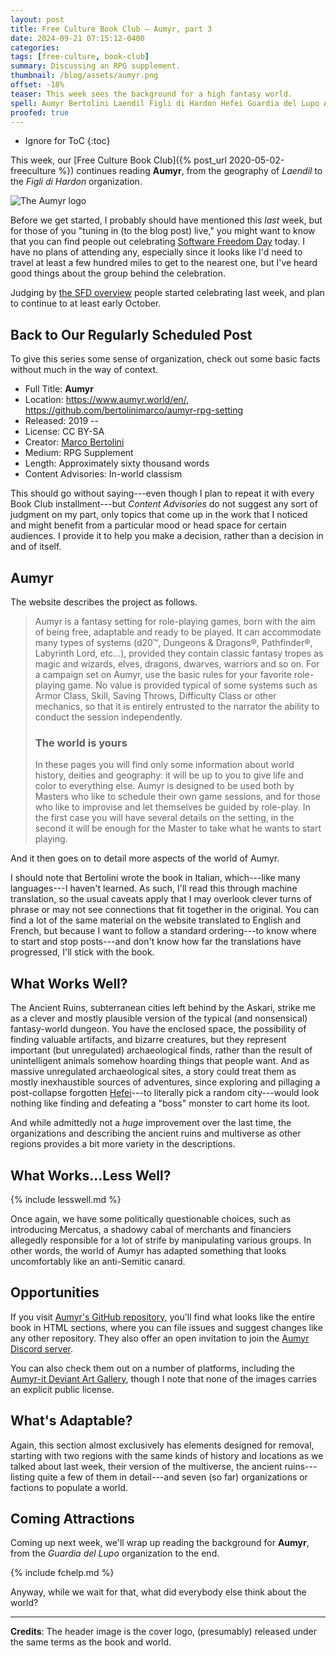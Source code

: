 ```yaml
---
layout: post
title: Free Culture Book Club — Aumyr, part 3
date: 2024-09-21 07:15:12-0400
categories:
tags: [free-culture, book-club]
summary: Discussing an RPG supplement.
thumbnail: /blog/assets/aumyr.png
offset: -18%
teaser: This week sees the background for a high fantasy world.
spell: Aumyr Bertolini Laendil Figli di Hardon Hefei Guardia del Lupo Askari Mercatus
proofed: true
---
```


* Ignore for ToC
{:toc}

This week, our [Free Culture Book Club]({% post_url 2020-05-02-freeculture %}) continues reading **Aumyr**, from the geography of *Laendil* to the *Figli di Hardon* organization.

![The Aumyr logo](/blog/assets/aumyr.png "Yes, I'd call that a logo...")

Before we get started, I probably should have mentioned this *last* week, but for those of you "tuning in (to the blog post) live," you might want to know that you can find people out celebrating [Software Freedom Day](https://digitalfreedoms.org/en/sfd) today.  I have no plans of attending any, especially since it looks like I'd need to travel at least a few hundred miles to get to the nearest one, but I've heard good things about the group behind the celebration.

Judging by [the SFD overview](https://digitalfreedoms.org/en/software-freedom-day/blog/sfd-2024) people started celebrating last week, and plan to continue to at least early October.

## Back to Our Regularly Scheduled Post

To give this series some sense of organization, check out some basic facts without much in the way of context.

 * Full Title:  **Aumyr**
 * Location:  <https://www.aumyr.world/en/>, <https://github.com/bertolinimarco/aumyr-rpg-setting>
 * Released:  2019 --
 * License:  CC BY-SA
 * Creator:  [Marco Bertolini](https://github.com/bertolinimarco)
 * Medium:  RPG Supplement
 * Length:  Approximately sixty thousand words
 * Content Advisories:  In-world classism

This should go without saying---even though I plan to repeat it with every Book Club installment---but *Content Advisories* do not suggest any sort of judgment on my part, only topics that come up in the work that I noticed and might benefit from a particular mood or head space for certain audiences.  I provide it to help you make a decision, rather than a decision in and of itself.

## Aumyr

The website describes the project as follows.

 > Aumyr is a fantasy setting for role-playing games, born with the aim of being free, adaptable and ready to be played. It can accommodate many types of systems (d20™, Dungeons & Dragons®, Pathfinder®, Labyrinth Lord, etc...), provided they contain classic fantasy tropes as magic and wizards, elves, dragons, dwarves, warriors and so on. For a campaign set on Aumyr, use the basic rules for your favorite role-playing game. No value is provided typical of some systems such as Armor Class, Skill, Saving Throws, Difficulty Class or other mechanics, so that it is entirely entrusted to the narrator the ability to conduct the session independently.
 >
 > ### The world is yours
 >
 > In these pages you will find only some information about world history, deities and geography: it will be up to you to give life and color to everything else. Aumyr is designed to be used both by Masters who like to schedule their own game sessions, and for those who like to improvise and let themselves be guided by role-play. In the first case you will have several details on the setting, in the second it will be enough for the Master to take what he wants to start playing.

And it then goes on to detail more aspects of the world of Aumyr.

I should note that Bertolini wrote the book in Italian, which---like many languages---I haven't learned.  As such, I'll read this through machine translation, so the usual caveats apply that I may overlook clever turns of phrase or may not see connections that fit together in the original.  You can find a lot of the same material on the website translated to English and French, but because I want to follow a standard ordering---to know where to start and stop posts---and don't know how far the translations have progressed, I'll stick with the book.

## What Works Well?

The Ancient Ruins, subterranean cities left behind by the Askari, strike me as a clever and mostly plausible version of the typical (and nonsensical) fantasy-world dungeon.  You have the enclosed space, the possibility of finding valuable artifacts, and bizarre creatures, but they represent important (but unregulated) archaeological finds, rather than the result of unintelligent animals somehow hoarding things that people want.  And as massive unregulated archaeological sites, a story could treat them as mostly inexhaustible sources of adventures, since exploring and pillaging a post-collapse forgotten [Hefei](https://en.wikipedia.org/wiki/Hefei)---to literally pick a random city---would look nothing like finding and defeating a "boss" monster to cart home its loot.

And while admittedly not a *huge* improvement over the last time, the organizations and describing the ancient ruins and multiverse as other regions provides a bit more variety in the descriptions.

## What Works...Less Well?

{% include lesswell.md %}

Once again, we have some politically questionable choices, such as introducing Mercatus, a shadowy cabal of merchants and financiers allegedly responsible for a lot of strife by manipulating various groups.  In other words, the world of Aumyr has adapted something that looks uncomfortably like an anti-Semitic canard.

## Opportunities

If you visit [Aumyr's GitHub repository](https://github.com/bertolinimarco/aumyr-rpg-setting), you'll find what looks like the entire book in HTML sections, where you can file issues and suggest changes like any other repository.  They also offer an open invitation to join the [Aumyr Discord server](https://discord.gg/HP9bA4Z).

You can also check them out on a number of platforms, including the [Aumyr-it Deviant Art Gallery](https://www.deviantart.com/aumyr-it), though I note that none of the images carries an explicit public license.

## What's Adaptable?

Again, this section almost exclusively has elements designed for removal, starting with two regions with the same kinds of history and locations as we talked about last week, their version of the multiverse, the ancient ruins---listing quite a few of them in detail---and seven (so far) organizations or factions to populate a world.

## Coming Attractions

Coming up next week, we'll wrap up reading the background for **Aumyr**, from the *Guardia del Lupo* organization to the end.

{% include fchelp.md %}

Anyway, while we wait for that, what did everybody else think about the world?

* * *

**Credits**:  The header image is the cover logo, (presumably) released under the same terms as the book and world.
